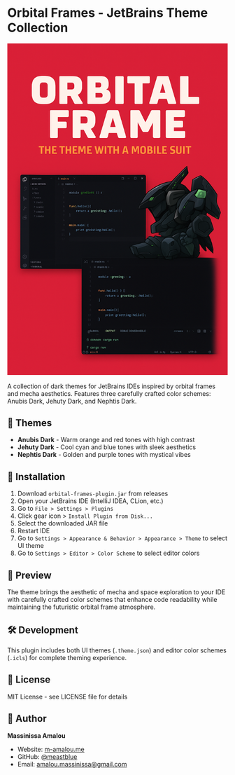 # Orbital Frames - JetBrains Theme Collection

![Orbital Frames Preview](assets/preview.png)

A collection of dark themes for JetBrains IDEs inspired by orbital frames and mecha aesthetics. Features three carefully crafted color schemes: Anubis Dark, Jehuty Dark, and Nephtis Dark.

## 🎨 Themes

- **Anubis Dark** - Warm orange and red tones with high contrast
- **Jehuty Dark** - Cool cyan and blue tones with sleek aesthetics  
- **Nephtis Dark** - Golden and purple tones with mystical vibes

## 🚀 Installation

1. Download `orbital-frames-plugin.jar` from releases
2. Open your JetBrains IDE (IntelliJ IDEA, CLion, etc.)
3. Go to `File > Settings > Plugins`
4. Click gear icon > `Install Plugin from Disk...`
5. Select the downloaded JAR file
6. Restart IDE
7. Go to `Settings > Appearance & Behavior > Appearance > Theme` to select UI theme
8. Go to `Settings > Editor > Color Scheme` to select editor colors

## 📸 Preview

The theme brings the aesthetic of mecha and space exploration to your IDE with carefully crafted color schemes that enhance code readability while maintaining the futuristic orbital frame atmosphere.

## 🛠️ Development

This plugin includes both UI themes (`.theme.json`) and editor color schemes (`.icls`) for complete theming experience.

## 📄 License

MIT License - see LICENSE file for details

## 👤 Author

**Massinissa Amalou**
- Website: [m-amalou.me](https://m-amalou.me)
- GitHub: [@meastblue](https://github.com/meastblue)
- Email: amalou.massinissa@gmail.com